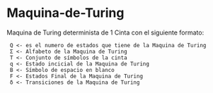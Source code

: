 # Maquina-de-Turing

Maquina de Turing determinista de 1 Cinta con el siguiente formato:

     Q <- es el numero de estados que tiene de la Maquina de Turing
     Σ <- Alfabeto de la Maquina de Turing
     T <- Conjunto de símbolos de la cinta
     q <- Estado incicial de la Maquina de Turing
     B <- Símbolo de espacio en blanco
     F <- Estados Final de la Maquina de Turing
     δ <- Transiciones de la Maquina de Turing

